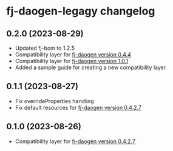 # fj-daogen-legagy changelog

0.2.0 (2023-08-29)
------------------
* Updated fj-bom to 1.2.5
* Compatibility layer for [fj-daogen version 0.4.4](https://github.com/fugerit-org/fj-daogen/tree/v0.4.4)
* Compatibility layer for [fj-daogen version 1.0.1](https://github.com/fugerit-org/fj-daogen/tree/v1.0.1)
* Added a sample guide for creating a new compatibility layer.

0.1.1 (2023-08-27)
------------------
* Fix overrideProperties handling
* Fix default resources for [fj-daogen version 0.4.2.7](https://github.com/fugerit-org/fj-daogen/tree/v0.4.2.7)

0.1.0 (2023-08-26)
------------------
* Compatibility layer for [fj-daogen version 0.4.2.7](https://github.com/fugerit-org/fj-daogen/tree/v0.4.2.7)